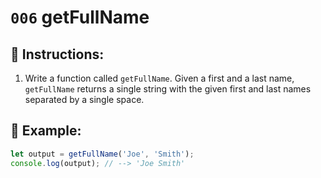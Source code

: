 # `006` getFullName

## 📝 Instructions: 

1. Write a function called `getFullName`. Given a first and a last name, `getFullName` returns a single string with the given first and last names separated by a single space.

## 📎 Example:

```Javascript
let output = getFullName('Joe', 'Smith');
console.log(output); // --> 'Joe Smith'
```
